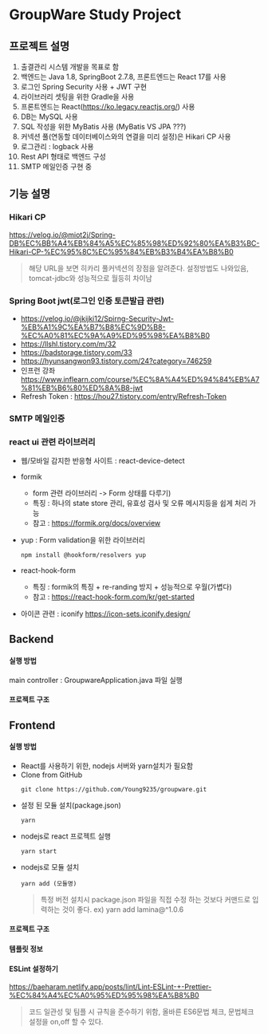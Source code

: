 # GroupWare Study Project

## 프로젝트 설명
1. 출결관리 시스템 개발을 목표로 함 
2. 백엔드는 Java 1.8, SpringBoot 2.7.8, 프론트엔드는 React 17를 사용 
3. 로그인 Spring Security 사용 + JWT 구현 
4. 라이브러리 셋팅을 위한 Gradle을 사용 
5. 프론트엔드는 React(https://ko.legacy.reactjs.org/) 사용 
6. DB는 MySQL 사용 
7. SQL 작성을 위한 MyBatis 사용 (MyBatis VS JPA ???)
8. 커넥션 풀(연동할 데이터베이스와의 연결을 미리 설정)은 Hikari CP 사용 
9. 로그관리 : logback 사용 
10. Rest API 형태로 백엔드 구성
11. SMTP 메일인증 구현 중

## 기능 설명
### Hikari CP
https://velog.io/@miot2j/Spring-DB%EC%BB%A4%EB%84%A5%EC%85%98%ED%92%80%EA%B3%BC-Hikari-CP-%EC%95%8C%EC%95%84%EB%B3%B4%EA%B8%B0
> 해당 URL을 보면 히카리 풀커넥션의 장점을 알려준다. 설정방법도 나와있음, tomcat-jdbc와 성능적으로 월등히 차이남

### Spring Boot jwt(로그인 인증 토큰발급 관련)
- https://velog.io/@jkijki12/Spirng-Security-Jwt-%EB%A1%9C%EA%B7%B8%EC%9D%B8-%EC%A0%81%EC%9A%A9%ED%95%98%EA%B8%B0
- https://llshl.tistory.com/m/32
- https://badstorage.tistory.com/33
- https://hyunsangwon93.tistory.com/24?category=746259
- 인프런 강좌 https://www.inflearn.com/course/%EC%8A%A4%ED%94%84%EB%A7%81%EB%B6%80%ED%8A%B8-jwt
- Refresh Token : https://hou27.tistory.com/entry/Refresh-Token

### SMTP 메일인증

### react ui 관련 라이브러리
- 웹/모바일 감지한 반응형 사이트 : react-device-detect
- formik
  - form 관련 라이브러리 -> Form 상태를 다루기)
  - 특징 : 하나의 state store 관리, 유효성 검사 및 오류 메시지등을 쉽게 처리 가능
  - 참고 : https://formik.org/docs/overview
- yup : Form validation을 위한 라이브러리
  ```txt
  npm install @hookform/resolvers yup
  ```
- react-hook-form
  - 특징 : formik의 특징 + re-randing 방지 + 성능적으로 우월(가볍다)
  - 참고 : https://react-hook-form.com/kr/get-started

- 아이콘 관련 : iconify https://icon-sets.iconify.design/

## Backend
#### 실행 방법 
main controller : GroupwareApplication.java 파일 실행

#### 프로젝트 구조

## Frontend
#### 실행 방법 
- React를 사용하기 위한, nodejs 서버와 yarn설치가 필요함
- Clone from GitHub
  ````
  git clone https://github.com/Young9235/groupware.git
  ````
- 설정 된 모듈 설치(package.json)
  ````
  yarn 
  ````
- nodejs로 react 프로젝트 실행
  ````    
  yarn start
  ````
- nodejs로 모듈 설치
  ````
  yarn add (모듈명)
  ````
  > 특정 버전 설치시 package.json 파일을 직접 수정 하는 것보다 커맨드로 입력하는 것이 좋다. ex) yarn add lamina@^1.0.6
  
#### 프로젝트 구조
#### 템플릿 정보
#### ESLint 설정하기 
https://baeharam.netlify.app/posts/lint/Lint-ESLint-+-Prettier-%EC%84%A4%EC%A0%95%ED%95%98%EA%B8%B0
> 코드 일관성 및 팀플 시 규칙을 준수하기 위함, 올바른 ES6문법 체크, 문법체크 설정을 on,off 할 수 있다.
